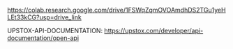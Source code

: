 https://colab.research.google.com/drive/1FSWqZqmOVOAmdhDS2TGu1yeHLEt33kCG?usp=drive_link

UPSTOX-API-DOCUMENTATION:
https://upstox.com/developer/api-documentation/open-api
